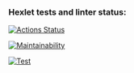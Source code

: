 ### Hexlet tests and linter status:
[![Actions Status](https://github.com/mortalpjero/frontend-project-44/workflows/hexlet-check/badge.svg)](https://github.com/mortalpjero/frontend-project-44/actions)

[![Maintainability](https://api.codeclimate.com/v1/badges/5f6789259e6d17118ddd/maintainability)](https://codeclimate.com/github/mortalpjero/frontend-project-44/maintainability)

[![Test](https://asciinema.org/a/R30h3KkRErzi3NrW7hoIOiJDw)](https://github.com/mortalpjero/frontend-project-44/test)